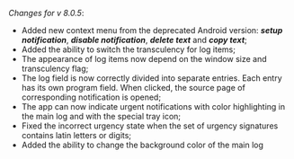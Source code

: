 _Changes for v 8.0.5_:
- Added new context menu from the deprecated Android version: ***setup notification***, ***disable notification***, ***delete text*** and ***copy text***;
- Added the ability to switch the transculency for log items;
- The appearance of log items now depend on the window size and transculency flag;
- The log field is now correctly divided into separate entries. Each entry has its own program field. When clicked, the source page of corresponding notification is opened;
- The app can now indicate urgent notifications with color highlighting in the main log and with the special tray icon;
- Fixed the incorrect urgency state when the set of urgency signatures contains latin letters or digits;
- Added the ability to change the background color of the main log
